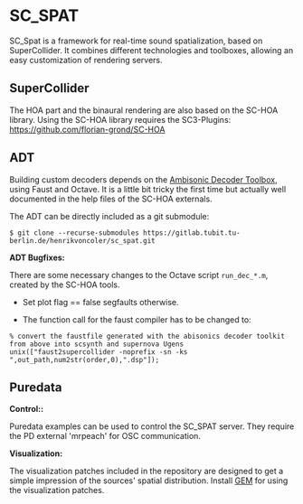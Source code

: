 # SC_SPAT

SC_Spat is a framework for real-time sound spatialization, based
on SuperCollider. It combines different technologies and
toolboxes, allowing an easy customization of rendering servers.


## SuperCollider

The HOA part and the binaural rendering are also based on the SC-HOA library. Using the SC-HOA library requires the SC3-Plugins:
https://github.com/florian-grond/SC-HOA


## ADT

Building custom decoders depends on the
[Ambisonic Decoder Toolbox](https://bitbucket.org/ambidecodertoolbox/adt/src/master/), using Faust and Octave.
It is a little bit tricky the first time but actually well documented
in the help files of the SC-HOA externals.

The ADT can be directly included as a git submodule:

    $ git clone --recurse-submodules https://gitlab.tubit.tu-berlin.de/henrikvoncoler/sc_spat.git


**ADT Bugfixes:**

There are some necessary changes 
to the Octave script `run_dec_*.m`, 
created by the SC-HOA tools.

- Set plot flag == false segfaults otherwise.

- The function call for the faust compiler
 has to be changed to:

```
% convert the faustfile generated with the abisonics decoder toolkit from above into scsynth and supernova Ugens
unix(["faust2supercollider -noprefix -sn -ks ",out_path,num2str(order,0),".dsp"]);
```

## Puredata

**Control::**

Puredata examples can be used to control the SC_SPAT server.
They require the PD external 'mrpeach'
for OSC communication.

**Visualization:**

The visualization patches included in the repository
are designed to get a simple impression of the
sources' spatial distribution.
Install [GEM](https://puredata.info/downloads/gem/) for using 
the visualization patches.